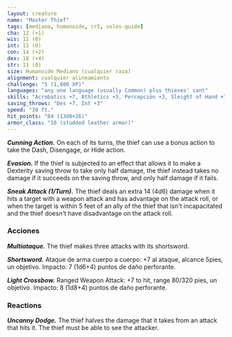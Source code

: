 ```yaml
---
layout: creature
name: "Master Thief"
tags: [mediana, humanoide, cr5, volos-guide]
cha: 12 (+1)
wis: 11 (0)
int: 11 (0)
con: 14 (+2)
dex: 18 (+4)
str: 11 (0)
size: Humanoide Mediano (cualquier raza)
alignment: cualquier alineamiento
challenge: "5 (1,800 XP)"
languages: "any one language (usually Common) plus thieves' cant"
skills: "Acrobatics +7, Athletics +3, Percepción +3, Sleight of Hand +7, Sigilo +7"
saving_throws: "Des +7, Int +3"
speed: "30 ft."
hit_points: "84 (13d8+26)"
armor_class: "16 (studded leather armor)"
---
```


***Cunning Action.*** On each of its turns, the thief can use a bonus action to take the Dash, Disengage, or Hide action.

***Evasion.*** If the thief is subjected to an effect that allows it to make a Dexterity saving throw to take only half damage, the thief instead takes no damage if it succeeds on the saving throw, and only half damage if it fails.

***Sneak Attack (1/Turn).*** The thief deals an extra 14 (4d6) damage when it hits a target with a weapon attack and has advantage on the attack roll, or when the target is within 5 feet of an ally of the thief that isn't incapacitated and the thief doesn't have disadvantage on the attack roll.

### Acciones

***Multiataque.*** The thief makes three attacks with its shortsword.

***Shortsword.*** Ataque de arma cuerpo a cuerpo: +7 al ataque, alcance 5pies, un objetivo. Impacto: 7 (1d6+4) puntos de daño perforante.

***Light Crossbow.*** Ranged Weapon Attack: +7 to hit, range 80/320 pies, un objetivo. Impacto: 8 (1d8+4) puntos de daño perforante.

### Reactions

***Uncanny Dodge.*** The thief halves the damage that it takes from an attack that hits it. The thief must be able to see the attacker.